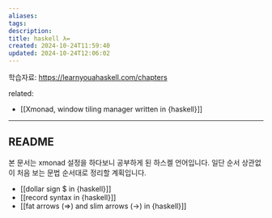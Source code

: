 ```yaml
---
aliases: 
tags: 
description:
title: haskell λ=
created: 2024-10-24T11:59:40
updated: 2024-10-24T12:06:02
---
```

학습자료: <https://learnyouahaskell.com/chapters>

related: 
- [[Xmonad, window tiling manager written in {haskell}]]

---

## README

본 문서는 xmonad 설정을 하다보니 공부하게 된 하스켈 언어입니다. 일단 순서 상관없이 처음 보는 문법 순서대로 정리할 계획입니다.

- [[dollar sign $ in {haskell}]]
- [[record syntax in {haskell}]]
- [[fat arrows (=>) and slim arrows (->) in {haskell}]]
